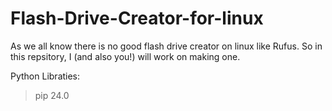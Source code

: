 # Flash-Drive-Creator-for-linux
As we all know there is no good flash drive creator on linux like Rufus. So in this repsitory, I (and also you!) will work on making one.

Python Libraties:

> pip     24.0
